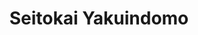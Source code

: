 --- 
title: "Seitokai Yakuindomo"
publishdate: "2019-1-1T16:48:46+02:00"
src: "https://365manga.net/manga/seitokai-yakuindomo"
image: "https://data.365manga.net/images/thumbnails/32637-seitokai-yakuindomo.jpg"
description: " Seitokai Yakuindomo manga summary: I applied here since it's a close walk from my house. But it's really full of girls, huh? In this 4-koma series Tsuda Takatoshi is a new student in the recently gender-integrated high school. He's asked to join the student council as the vice president. Thus begins his days as the only normal boy among 3 female student council officers..."
---